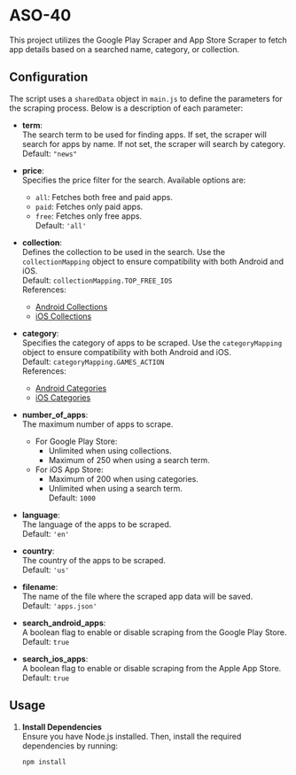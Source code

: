 # ASO-40

This project utilizes the Google Play Scraper and App Store Scraper to fetch app details based on a searched name, category, or collection.

## Configuration

The script uses a `sharedData` object in `main.js` to define the parameters for the scraping process. Below is a description of each parameter:

- **term**:  
  The search term to be used for finding apps. If set, the scraper will search for apps by name. If not set, the scraper will search by category.  
  Default: `"news"`

- **price**:  
  Specifies the price filter for the search. Available options are:  
  - `all`: Fetches both free and paid apps.  
  - `paid`: Fetches only paid apps.  
  - `free`: Fetches only free apps.  
  Default: `'all'`

- **collection**:  
  Defines the collection to be used in the search. Use the `collectionMapping` object to ensure compatibility with both Android and iOS.  
  Default: `collectionMapping.TOP_FREE_IOS`  
  References:  
  - [Android Collections](https://github.com/facundoolano/google-play-scraper/blob/b7669f78766b8306896447ddbe8797fe36eae49f/lib/constants.js#L67)  
  - [iOS Collections](https://github.com/facundoolano/app-store-scraper/blob/master/lib/constants.js#L3)

- **category**:  
  Specifies the category of apps to be scraped. Use the `categoryMapping` object to ensure compatibility with both Android and iOS.  
  Default: `categoryMapping.GAMES_ACTION`  
  References:  
  - [Android Categories](https://github.com/facundoolano/google-play-scraper/blob/b7669f78766b8306896447ddbe8797fe36eae49f/lib/constants.js#L10)  
  - [iOS Categories](https://github.com/facundoolano/app-store-scraper/blob/master/lib/constants.js#L19)

- **number_of_apps**:  
  The maximum number of apps to scrape.  
  - For Google Play Store:  
    - Unlimited when using collections.  
    - Maximum of 250 when using a search term.  
  - For iOS App Store:  
    - Maximum of 200 when using categories.  
    - Unlimited when using a search term.  
  Default: `1000`

- **language**:  
  The language of the apps to be scraped.  
  Default: `'en'`

- **country**:  
  The country of the apps to be scraped.  
  Default: `'us'`

- **filename**:  
  The name of the file where the scraped app data will be saved.  
  Default: `'apps.json'`

- **search_android_apps**:  
  A boolean flag to enable or disable scraping from the Google Play Store.  
  Default: `true`

- **search_ios_apps**:  
  A boolean flag to enable or disable scraping from the Apple App Store.  
  Default: `true`

## Usage

1. **Install Dependencies**  
   Ensure you have Node.js installed. Then, install the required dependencies by running:
   ```bash
   npm install